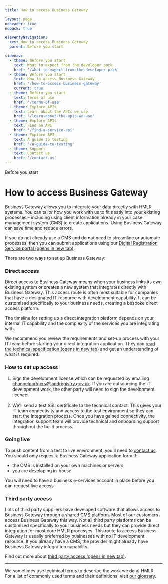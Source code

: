 ```yaml
---
title: How to access Business Gateway

layout: page
noheader: true
noback: true

eleventyNavigation:
  key: How to access Business Gateway
  parent: Before you start

sidenav:
  - theme: Before you start
    text: What to expect from the developer pack
    href: '/what-to-expect-from-the-developer-pack'
  - theme: Before you start
    text: How to access Business Gateway
    href: '/how-to-access-business-gateway'
    current: true
  - theme: Before you start
    text: Terms of use
    href: '/terms-of-use'
  - theme: Explore APIs
    text: Learn about the APIs we use
    href: '/learn-about-the-apis-we-use'
  - theme: Explore APIs
    text: Find an API
    href: '/find-a-service-api'
  - theme: Explore APIs
    text: A guide to testing
    href: '/a-guide-to-testing'
  - theme: Support
    text: Contact us 
    href: '/contact-us'
---
```


<span class="govuk-caption-xl">Before you start</span>
<h1 class="govuk-heading-xl">How to access Business Gateway</h1>
<div class="govuk-grid-row">
  <p class="govuk-body govuk-!-font-weight-regular govuk-!-margin-left-3">Business Gateway allows you to integrate
    your data directly with HMLR systems. You can tailor how you work with us to fit neatly into your existing
    processes – including using client information already in your case management system (CMS) to create
    applications. Using Business Gateway can save time and reduce errors.</p>
  <p class="govuk-body govuk-!-font-weight-regular govuk-!-margin-left-3">If you do not already use a CMS and do not
    need to streamline or automate processes, then you can submit applications using our <a class="govuk-link"
      href="https://www.gov.uk/government/publications/digital-registration-service" rel="noreferrer noopener"
      target="_blank">Digital Registration Service portal (opens in new tab)</a>.</p>
  <p class="govuk-body govuk-!-font-weight-regular govuk-!-margin-left-3">There are two ways to set up Business
    Gateway:</p>
  <h3 class="govuk-heading-m govuk-!-margin-left-3">Direct access</h3>
  <p class="govuk-body govuk-!-font-weight-regular govuk-!-margin-left-3">Direct access to Business Gateway means
    when your business links its own existing system or creates a new system that integrates directly with Business
    Gateway. This access route is often most suitable for companies that have a designated IT resource with
    development capability. It can be customised specifically to your business needs, creating a bespoke direct
    access platform.</p>
  <p class="govuk-body govuk-!-font-weight-regular govuk-!-margin-left-3">The timeline for setting up a direct
    integration platform depends on your internal IT capability and the complexity of the services you are
    integrating with.</p>
  <p class="govuk-body govuk-!-font-weight-regular govuk-!-margin-left-3">We recommend you review the requirements
    and set-up process with your IT team before starting your direct integration application. They can <a
      class="govuk-link" href="https://www.gov.uk/guidance/business-gateway-developer-pack"
      rel="noreferrer noopener" target="_blank">read the technical specification (opens in new tab)</a> and get an
    understanding of what is required.</p>
  <h3 class="govuk-heading-s govuk-!-margin-left-3">How to set up access</h3>
  <ol class="govuk-list govuk-list--number govuk-!-margin-left-3">
    <li>Sign the development license which can be requested by emailing <a
        href="mailto:channelpartners@landregistry.gov.uk">channelpartners@landregistry.gov.uk</a>. If you are outsourcing the IT development work, the other
      party will need to sign the development licence.</li>
    <br>
    <li>We'll send a test SSL certificate to the technical contact. This gives your IT team connectivity and access
      to the test environment so they can start the integration process. Once you have gained connectivity, the
      integration support team will provide technical and onboarding support throughout the build process.</li>
  </ol>
  <h3 class="govuk-heading-s govuk-!-margin-left-3">Going live</h3>
  <p class="govuk-body govuk-!-margin-left-3">To push content from a test to live environment, you’ll need to <a
      href="/contact-us">contact us</a>. You should only request a Business Gateway application form if:</p>
  <ul class="govuk-list govuk-list--bullet govuk-!-margin-left-3">
    <li>the CMS is installed on your own machines or servers</li>
    <li>you are developing in-house </li>
  </ul>
  <p class="govuk-body govuk-!-font-weight-regular govuk-!-margin-left-3">You will need to have a business
    e-services account in place before you can request live access.</p>
  <h3 class="govuk-heading-m govuk-!-margin-left-3">Third party access</h3>
  <p class="govuk-body govuk-!-margin-left-3">Lots of third party suppliers have developed software that allows
    access to Business Gateway through a shared CMS platform. Most of our customers access Business Gateway this
    way. Not all third party platforms can be customised specifically to your business needs but they can provide
    direct integration for most core HMLR processes. This route to access Business Gateway is usually preferred by
    businesses with no IT development resource. If you already have a CMS, the provider might already have Business
    Gateway integration capability.</p>
  <p class="govuk-body govuk-!-font-weight-regular govuk-!-margin-left-3">Find out more about <a class="govuk-link"
      href="https://www.gov.uk/guidance/third-party-access-to-business-gateway" rel="noreferrer noopener"
      target="_blank">third party access (opens in new tab)</a>.</p>
  <hr class="govuk-section-break govuk-section-break--m govuk-section-break--visible govuk-!-margin-left-3">
  <p class="govuk-body govuk-!-font-weight-regular govuk-!-margin-left-3">We sometimes use technical terms to
    describe the work we do at HMLR. For a list of commonly used terms and their definitions, visit <a
      class="govuk-link" href="/glossary">our glossary</a>.</p>
</div>